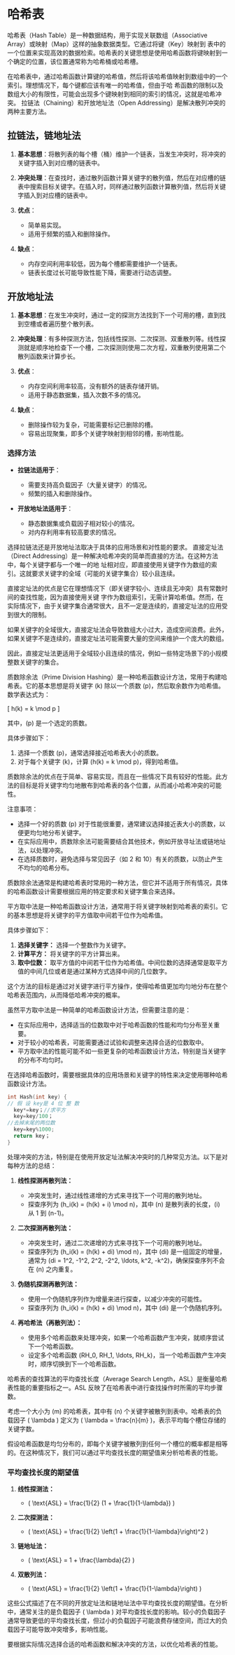 # 哈希表

哈希表（Hash Table）是一种数据结构，用于实现关联数组（Associative Array）或映射（Map）这样的抽象数据类型。它通过将键（Key）映射到
表中的一个位置来实现高效的数据检索。哈希表的关键思想是使用哈希函数将键映射到一个确定的位置，该位置通常称为哈希桶或哈希槽。

在哈希表中，通过哈希函数计算键的哈希值，然后将该哈希值映射到数组中的一个索引。理想情况下，每个键都应该有唯一的哈希值，但由于哈
希函数的限制以及数组大小的有限性，可能会出现多个键映射到相同的索引的情况，这就是哈希冲突。
拉链法（Chaining）和开放地址法（Open Addressing）是解决散列冲突的两种主要方法。

## 拉链法，链地址法

1. **基本思想**：将散列表的每个槽（桶）维护一个链表，当发生冲突时，将冲突的关键字插入到对应槽的链表中。

2. **冲突处理**：在查找时，通过散列函数计算关键字的散列值，然后在对应槽的链表中搜索目标关键字。在插入时，同样通过散列函数计算散列值，然后将关键字插入到对应槽的链表中。

3. **优点**：
   - 简单易实现。
   - 适用于频繁的插入和删除操作。

4. **缺点**：
   - 内存空间利用率较低，因为每个槽都需要维护一个链表。
   - 链表长度过长可能导致性能下降，需要进行动态调整。

## 开放地址法

1. **基本思想**：在发生冲突时，通过一定的探测方法找到下一个可用的槽，直到找到空槽或者遍历整个散列表。

2. **冲突处理**：有多种探测方法，包括线性探测、二次探测、双重散列等。线性探测就是顺序地检查下一个槽，二次探测则使用二次方程，双重散列使用第二个散列函数来计算步长。

3. **优点**：
   - 内存空间利用率较高，没有额外的链表存储开销。
   - 适用于静态数据集，插入次数不多的情况。

4. **缺点**：
   - 删除操作较为复杂，可能需要标记已删除的槽。
   - 容易出现聚集，即多个关键字映射到相邻的槽，影响性能。

### 选择方法

- **拉链法适用于**：
  - 需要支持高负载因子（大量关键字）的情况。
  - 频繁的插入和删除操作。

- **开放地址法适用于**：
  - 静态数据集或负载因子相对较小的情况。
  - 对内存利用率有较高要求的情况。

选择拉链法还是开放地址法取决于具体的应用场景和对性能的要求。
直接定址法（Direct Addressing）是一种解决哈希冲突的简单而直接的方法。在这种方法中，每个关键字都与一个唯一的地
址相对应，即直接使用关键字作为数组的索引。这就要求关键字的全域（可能的关键字集合）较小且连续。

直接定址法的优点是它在理想情况下（即关键字较小、连续且无冲突）具有常数时间的查找性能，因为直接使用关键
字作为数组索引，无需计算哈希值。然而，在实际情况下，由于关键字集合通常很大，且不一定是连续的，直接定址法的应用受到很大的限制。

如果关键字的全域很大，直接定址法会导致数组大小过大，造成空间浪费。此外，如果关键字不是连续的，直接定址法可能需要大量的空间来维护一个庞大的数组。

因此，直接定址法更适用于全域较小且连续的情况，例如一些特定场景下的小规模整数关键字的集合。

质数除余法（Prime Division Hashing）是一种哈希函数设计方法，常用于构建哈希表。它的基本思想是将关键字 \(k\) 除以一个质数 \(p\)，然后取余数作为哈希值。数学表达式为：

\[ h(k) = k \mod p \]

其中，\(p\) 是一个选定的质数。

具体步骤如下：

1. 选择一个质数 \(p\)，通常选择接近哈希表大小的质数。
2. 对于每个关键字 \(k\)，计算 \(h(k) = k \mod p\)，得到哈希值。

质数除余法的优点在于简单、容易实现，而且在一些情况下具有较好的性能。此方法的目标是将关键字均匀地散布到哈希表的各个位置，从而减小哈希冲突的可能性。

注意事项：

- 选择一个好的质数 \(p\) 对于性能很重要，通常建议选择接近表大小的质数，以便更均匀地分布关键字。
- 在实际应用中，质数除余法可能需要结合其他技术，例如开放寻址法或链地址法，以处理冲突。
- 在选择质数时，避免选择与常见因子（如 2 和 10）有关的质数，以防止产生不均匀的哈希分布。

质数除余法通常是构建哈希表时常用的一种方法，但它并不适用于所有情况，具体的哈希函数设计需要根据应用的特定要求和关键字集合来选择。

平方取中法是一种哈希函数设计方法，通常用于将关键字映射到哈希表的索引。它的基本思想是将关键字的平方值取中间若干位作为哈希值。

具体步骤如下：

1. **选择关键字：** 选择一个整数作为关键字。
2. **计算平方：** 将关键字的平方计算出来。
3. **取中位数：** 取平方值的中间若干位作为哈希值。中间位数的选择通常是取平方值的中间几位或者是通过某种方式选择中间的几位数字。

这个方法的目标是通过对关键字进行平方操作，使得哈希值更加均匀地分布在整个哈希表范围内，从而降低哈希冲突的概率。

虽然平方取中法是一种简单的哈希函数设计方法，但需要注意的是：

- 在实际应用中，选择适当的位数取中对于哈希函数的性能和均匀分布至关重要。
- 对于较小的哈希表，可能需要通过试验和调整来选择合适的位数取中。
- 平方取中法的性能可能不如一些更复杂的哈希函数设计方法，特别是当关键字的分布不均匀时。

在选择哈希函数时，需要根据具体的应用场景和关键字的特性来决定使用哪种哈希函数设计方法。

```C++
int Hash(int key) {
// 假 设 key是 4 位 整 数
  key*=key；//求平方
  key=key/100；
//去掉末尾的两位数
  key=key%1000;
  return key；
}
```

处理冲突的方法，特别是在使用开放定址法解决冲突时的几种常见方法。以下是对每种方法的总结：

1. **线性探测再散列法：**
   - 冲突发生时，通过线性递增的方式来寻找下一个可用的散列地址。
   - 探查序列为 \(h_i(k) = (h(k) + i) \mod n\)，其中 \(n\) 是散列表的长度，\(i\) 从 1 到 \(n-1\)。

2. **二次探测再散列法：**
   - 冲突发生时，通过二次递增的方式来寻找下一个可用的散列地址。
   - 探查序列为 \(h_i(k) = (h(k) + di) \mod n\)，其中 \(di\) 是一组固定的增量，通常为 \(di = 1^2, -1^2, 2^2, -2^2, \ldots, k^2, -k^2\)，确保探查序列不会在 \(n\) 之内重复。

3. **伪随机探测再散列法：**
   - 使用一个伪随机序列作为增量来进行探查，以减少冲突的可能性。
   - 探查序列为 \(h_i(k) = (h(k) + di) \mod n\)，其中 \(di\) 是一个伪随机序列。

4. **再哈希法（再散列法）：**
   - 使用多个哈希函数来处理冲突，如果一个哈希函数产生冲突，就顺序尝试下一个哈希函数。
   - 设定多个哈希函数 \(RH_0, RH_1, \ldots, RH_k\)，当一个哈希函数产生冲突时，顺序切换到下一个哈希函数。

哈希表的查找算法的平均查找长度（Average Search Length，ASL）是衡量哈希表性能的重要指标之一。ASL 反映了在哈希表中进行查找操作时所需的平均步骤数。

考虑一个大小为 \(m\) 的哈希表，其中有 \(n\) 个关键字被散列到表中。哈希表的负载因子 \( \lambda \) 定义为 \( \lambda = \frac{n}{m} \)，表示平均每个槽位存储的关键字数。

假设哈希函数是均匀分布的，即每个关键字被散列到任何一个槽位的概率都是相等的。在这种情况下，我们可以通过平均查找长度的期望值来分析哈希表的性能。

### 平均查找长度的期望值

1. **线性探测法：**
   - \( \text{ASL} = \frac{1}{2} (1 + \frac{1}{1-\lambda}) \)

2. **二次探测法：**
   - \( \text{ASL} = \frac{1}{2} \left(1 + \frac{1}{1-\lambda}\right)^2 \)

3. **链地址法：**
   - \( \text{ASL} = 1 + \frac{\lambda}{2} \)
  
4. **双散列法：**
   - \( \text{ASL} = \frac{1}{2} \left(1 + \frac{1}{1-\lambda}\right) \)

这些公式描述了在不同的开放定址法和链地址法中平均查找长度的期望值。在分析中，通常关注的是负载因子 \( \lambda \) 对平均查找长度的影响。较小的负载因子通常导致更低的平均查找长度，但过小的负载因子可能浪费存储空间，而过大的负载因子可能导致冲突增多，影响性能。

要根据实际情况选择合适的哈希函数和解决冲突的方法，以优化哈希表的性能。
